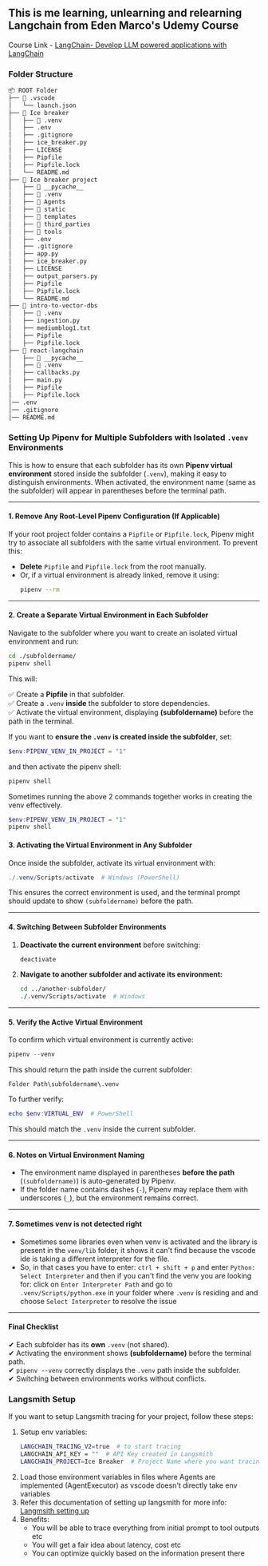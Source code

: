 ## This is me learning, unlearning and relearning Langchain from Eden Marco's Udemy Course

Course Link - [LangChain- Develop LLM powered applications with LangChain](https://www.udemy.com/course/langchain/?couponCode=KEEPLEARNING)

### Folder Structure
```bash
📦 ROOT Folder
├── 📂 .vscode
│   └── launch.json
├── 📂 Ice breaker
│   ├── 📂 .venv
│   ├── .env
│   ├── .gitignore
│   ├── ice_breaker.py
│   ├── LICENSE
│   ├── Pipfile
│   ├── Pipfile.lock
│   └── README.md
├── 📂 Ice breaker project
│   ├── 📂 __pycache__
│   ├── 📂 .venv
│   ├── 📂 Agents
│   ├── 📂 static
│   ├── 📂 templates
│   ├── 📂 third_parties
│   ├── 📂 tools
│   ├── .env
│   ├── .gitignore
│   ├── app.py
│   ├── ice_breaker.py
│   ├── LICENSE
│   ├── output_parsers.py
│   ├── Pipfile
│   ├── Pipfile.lock
│   └── README.md
├── 📂 intro-to-vector-dbs
│   ├── 📂 .venv
│   ├── ingestion.py
│   ├── mediumblog1.txt
│   ├── Pipfile
│   ├── Pipfile.lock
├── 📂 react-langchain
│   ├── 📂 __pycache__
│   ├── 📂 .venv
│   ├── callbacks.py
│   ├── main.py
│   ├── Pipfile
│   ├── Pipfile.lock
│── .env
│── .gitignore
│── README.md
```

### **Setting Up Pipenv for Multiple Subfolders with Isolated `.venv` Environments**

This is how to ensure that each subfolder has its own **Pipenv virtual environment** stored inside the subfolder (`.venv`), making it easy to distinguish environments. When activated, the environment name (same as the subfolder) will appear in parentheses before the terminal path.

---

#### **1. Remove Any Root-Level Pipenv Configuration (If Applicable)**  
If your root project folder contains a `Pipfile` or `Pipfile.lock`, Pipenv might try to associate all subfolders with the same virtual environment. To prevent this:
- **Delete** `Pipfile` and `Pipfile.lock` from the root manually.
- Or, if a virtual environment is already linked, remove it using:
  ```bash
  pipenv --rm
  ```

---

#### **2. Create a Separate Virtual Environment in Each Subfolder**  
Navigate to the subfolder where you want to create an isolated virtual environment and run:
```bash
cd ./subfoldername/
pipenv shell
```
This will:

✅ Create a **Pipfile** in that subfolder.  
✅ Create a `.venv` **inside** the subfolder to store dependencies.  
✅ Activate the virtual environment, displaying **(subfoldername)** before the path in the terminal.

If you want to **ensure the `.venv` is created inside the subfolder**, set:
```powershell
$env:PIPENV_VENV_IN_PROJECT = "1"
```
and then activate the pipenv shell:
```powershell
pipenv shell
```
Sometimes running the above 2 commands together works in creating the venv effectively.
```powershell
$env:PIPENV_VENV_IN_PROJECT = "1"
pipenv shell
```

#### **3. Activating the Virtual Environment in Any Subfolder**  
Once inside the subfolder, activate its virtual environment with:
```powershell
./.venv/Scripts/activate  # Windows (PowerShell)
```
This ensures the correct environment is used, and the terminal prompt should update to show `(subfoldername)` before the path.

---

#### **4. Switching Between Subfolder Environments**
1. **Deactivate the current environment** before switching:
   ```bash
   deactivate
   ```
2. **Navigate to another subfolder and activate its environment:**
   ```bash
   cd ../another-subfolder/
   ./.venv/Scripts/activate  # Windows
   ```

---

#### **5. Verify the Active Virtual Environment**
To confirm which virtual environment is currently active:
```powershell
pipenv --venv
```
This should return the path inside the current subfolder:
```
Folder Path\subfoldername\.venv
```

To further verify:
```powershell
echo $env:VIRTUAL_ENV  # PowerShell
```
This should match the `.venv` inside the current subfolder.

---

#### **6. Notes on Virtual Environment Naming**
- The environment name displayed in parentheses **before the path** (`(subfoldername)`) is auto-generated by Pipenv.
- If the folder name contains dashes (`-`), Pipenv may replace them with underscores (`_`), but the environment remains correct.

---

#### **7. Sometimes venv is not detected right**
- Sometimes some libraries even when venv is activated and the library is present in the `venv/lib` folder, it shows it can't find 
because the vscode ide is taking a different interpreter for the file.
- So, in that cases you have to enter: `ctrl + shift + p` and enter `Python: Select Interpreter` and then if you can't find the venv 
you are looking for: click on  `Enter Interpreter Path` and go to `.venv/Scripts/python.exe` in your folder where `.venv` is residing and  and choose `Select Interpreter` to resolve the issue

---

#### **Final Checklist**
✔ Each subfolder has its **own** `.venv` (not shared).  
✔ Activating the environment shows **(subfoldername)** before the terminal path.  
✔ `pipenv --venv` correctly displays the `.venv` path inside the subfolder.  
✔ Switching between environments works without conflicts.  


### Langsmith Setup

If you want to setup Langsmith tracing for your project, follow these steps:
1. Setup env variables:
    ```bash
    LANGCHAIN_TRACING_V2=true  # to start tracing
    LANGCHAIN_API_KEY = ""  # API Key created in Langsmith
    LANGCHAIN_PROJECT=Ice Breaker  # Project Name where you want tracing to happen
    ```
2. Load those environment variables in files where Agents are implemented (AgentExecutor) as vscode doesn't directly take env variables
3. Refer this documentation of setting up langsmith for more info: [Langmsith setting up](https://docs.smith.langchain.com/)
4. Benefits: 
    - You will be able to trace everything from initial prompt to tool outputs etc
    - You will get a fair idea about latency, cost etc
    - You can optimize quickly based on the information present there
